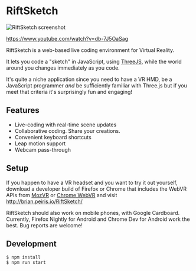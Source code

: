 # RiftSketch
![RiftSketch screenshot](http://i.imgur.com/3XwM1Rk.png)

https://www.youtube.com/watch?v=db-7J5OaSag

RiftSketch is a web-based live coding environment for Virtual Reality.

It lets you code a "sketch" in JavaScript, using
[ThreeJS](http://threejs.org/), while the world around you changes immediately
as you code.

It's quite a niche application since you need to have a VR HMD, be a
JavaScript programmer *and* be sufficiently familiar with Three.js but if you
meet that criteria it's surprisingly fun and engaging!

## Features
- Live-coding with real-time scene updates
- Collaborative coding. Share your creations.
- Convenient keyboard shortcuts
- Leap motion support
- Webcam pass-through

## Setup
If you happen to have a VR headset and you want to try it out yourself, download a
developer build of Firefox or Chrome that includes the WebVR APIs from
[MozVR](https://mozvr.com/#start) or
[Chrome WebVR](https://webvr.info/)
and visit http://brian.peiris.io/RiftSketch/

RiftSketch should also work on mobile phones, with Google Cardboard. Currently,
Firefox Nightly for Android and Chrome Dev for Android work the best. Bug reports
are welcome!

## Development
```
$ npm install
$ npm run start
```

